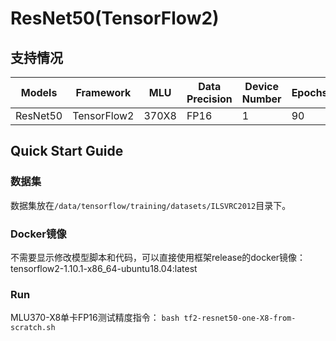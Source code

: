 # ResNet50(TensorFlow2)
## 支持情况

Models  | Framework  | MLU | Data Precision  | Device Number | Epochs  | Accuracy
----- | ----- | ----- | ----- | ----- | ----- | ----- |
ResNet50  | TensorFlow2  | 370X8  | FP16  | 1  | 90  | Acc@1=0.75668

## Quick Start Guide
### 数据集
数据集放在`/data/tensorflow/training/datasets/ILSVRC2012`目录下。
### Docker镜像
不需要显示修改模型脚本和代码，可以直接使用框架release的docker镜像：tensorflow2-1.10.1-x86_64-ubuntu18.04:latest
### Run
MLU370-X8单卡FP16测试精度指令：
`bash tf2-resnet50-one-X8-from-scratch.sh`